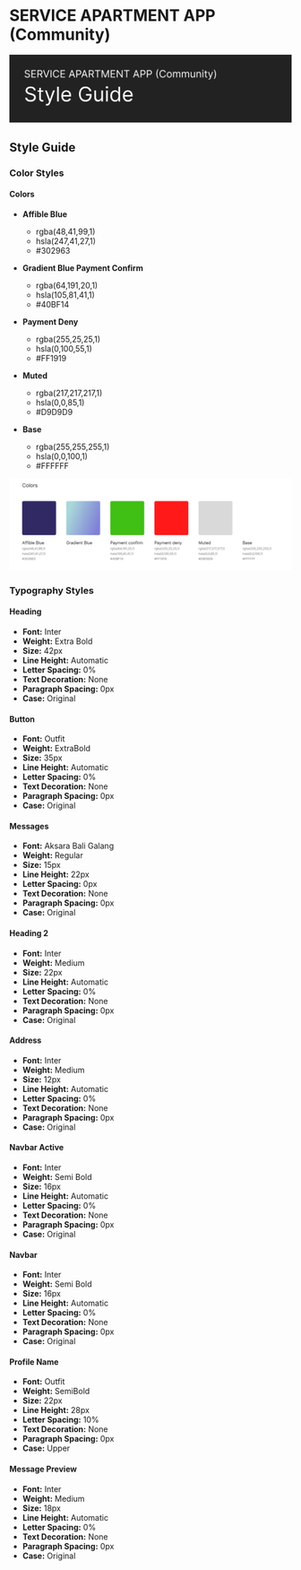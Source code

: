 # SERVICE APARTMENT APP (Community)
![alt text](image-1.png)
## Style Guide

### Color Styles

#### Colors

- **Affible Blue**
  - rgba(48,41,99,1)
  - hsla(247,41,27,1)
  - #302963

- **Gradient Blue Payment Confirm**
  - rgba(64,191,20,1)
  - hsla(105,81,41,1)
  - #40BF14

- **Payment Deny**
  - rgba(255,25,25,1)
  - hsla(0,100,55,1)
  - #FF1919

- **Muted**
  - rgba(217,217,217,1)
  - hsla(0,0,85,1)
  - #D9D9D9

- **Base**
  - rgba(255,255,255,1)
  - hsla(0,0,100,1)
  - #FFFFFF

![alt text](image.png)

### Typography Styles

#### Heading

- **Font:** Inter
- **Weight:** Extra Bold
- **Size:** 42px
- **Line Height:** Automatic
- **Letter Spacing:** 0%
- **Text Decoration:** None
- **Paragraph Spacing:** 0px
- **Case:** Original



#### Button

- **Font:** Outfit
- **Weight:** ExtraBold
- **Size:** 35px
- **Line Height:** Automatic
- **Letter Spacing:** 0%
- **Text Decoration:** None
- **Paragraph Spacing:** 0px
- **Case:** Original



#### Messages

- **Font:** Aksara Bali Galang
- **Weight:** Regular
- **Size:** 15px
- **Line Height:** 22px
- **Letter Spacing:** 0px
- **Text Decoration:** None
- **Paragraph Spacing:** 0px
- **Case:** Original

#### Heading 2

- **Font:** Inter
- **Weight:** Medium
- **Size:** 22px
- **Line Height:** Automatic
- **Letter Spacing:** 0%
- **Text Decoration:** None
- **Paragraph Spacing:** 0px
- **Case:** Original


#### Address

- **Font:** Inter
- **Weight:** Medium
- **Size:** 12px
- **Line Height:** Automatic
- **Letter Spacing:** 0%
- **Text Decoration:** None
- **Paragraph Spacing:** 0px
- **Case:** Original



#### Navbar Active

- **Font:** Inter
- **Weight:** Semi Bold
- **Size:** 16px
- **Line Height:** Automatic
- **Letter Spacing:** 0%
- **Text Decoration:** None
- **Paragraph Spacing:** 0px
- **Case:** Original


#### Navbar

- **Font:** Inter
- **Weight:** Semi Bold
- **Size:** 16px
- **Line Height:** Automatic
- **Letter Spacing:** 0%
- **Text Decoration:** None
- **Paragraph Spacing:** 0px
- **Case:** Original


#### Profile Name

- **Font:** Outfit
- **Weight:** SemiBold
- **Size:** 22px
- **Line Height:** 28px
- **Letter Spacing:** 10%
- **Text Decoration:** None
- **Paragraph Spacing:** 0px
- **Case:** Upper


#### Message Preview

- **Font:** Inter
- **Weight:** Medium
- **Size:** 18px
- **Line Height:** Automatic
- **Letter Spacing:** 0%
- **Text Decoration:** None
- **Paragraph Spacing:** 0px
- **Case:** Original

